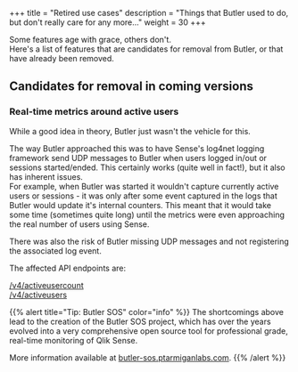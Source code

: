 +++ 
title = "Retired use cases" 
description = "Things that Butler used to do, but don't really care for any more..." 
weight = 30
+++

Some features age with grace, others don't.  
Here's a list of features that are candidates for removal from Butler, or that have already been removed.

## Candidates for removal in coming versions

### Real-time metrics around active users

While a good idea in theory, Butler just wasn't the vehicle for this.

The way Butler approached this was to have Sense's log4net logging framework send UDP messages to Butler when users logged in/out or sessions started/ended. This certainly works (quite well in fact!), but it also has inherent issues.  
For example, when Butler was started it wouldn't capture currently active users or sessions - it was only after some event captured in the logs that Butler would update it's internal counters. This meant that it would take some time (sometimes quite long) until the metrics were even approaching the real number of users using Sense.

There was also the risk of Butler missing UDP messages and not registering the associated log event.

The affected API endpoints are:

[/v4/activeusercount](/docs/reference/rest-api-1/?operationsSorter=alpha)  
[/v4/activeusers](/docs/reference/rest-api-1/?operationsSorter=alpha)

{{% alert title="Tip: Butler SOS" color="info" %}}
The shortcomings above lead to the creation of the Butler SOS project, which has over the years evolved into a very comprehensive open source tool for professional grade, real-time monitoring of Qlik Sense.

More information available at [butler-sos.ptarmiganlabs.com](https://butler-sos.ptarmiganlabs.com).
{{% /alert %}}

